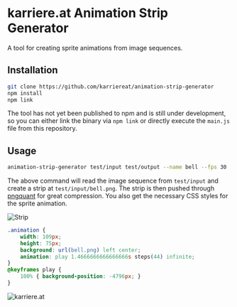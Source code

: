 # karriere.at Animation Strip Generator

A tool for creating sprite animations from image sequences.

## Installation

```sh
git clone https://github.com/karriereat/animation-strip-generator
npm install
npm link
```

The tool has not yet been published to npm and is still under development, so you can either link the binary via `npm link` or directly execute the `main.js` file from this repository.

## Usage

```sh
animation-strip-generator test/input test/output --name bell --fps 30
```

The above command will read the image sequence from `test/input` and create a strip at `test/input/bell.png`. The strip is then pushed through [pngquant](https://pngquant.org/) for great compression. You also get the necessary CSS styles for the sprite animation.

![Strip](https://github.com/karriereat/animation-strip-generator/blob/master/test/output/bell.png)

```css
.animation {
    width: 109px;
    height: 75px;
    background: url(bell.png) left center;
    animation: play 1.4666666666666666s steps(44) infinite;
}
@keyframes play {
    100% { background-position: -4796px; }
}
```

![karriere.at](http://kcdn.at/company/136/489020/logo-karriere-at-gmbh.companybig.gif)
